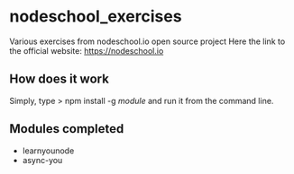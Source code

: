 # nodeschool_exercises

Various exercises from nodeschool.io open source project
Here the link to the official website:
https://nodeschool.io

## How does it work

Simply, type > npm install -g *module* 
and run it from the command line.

## Modules completed
- learnyounode
- async-you
 

